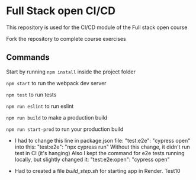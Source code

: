 # Full Stack open CI/CD

This repository is used for the CI/CD module of the Full stack open course

Fork the repository to complete course exercises

## Commands

Start by running `npm install` inside the project folder

`npm start` to run the webpack dev server

`npm test` to run tests

`npm run eslint` to run eslint

`npm run build` to make a production build

`npm run start-prod` to run your production build

- I had to change this line in package.json file:
"test:e2e": "cypress open" into this: "test:e2e": "npx cypress run"
Without this change, it didn't run test in CI (it's hanging)
Also I kept the command for e2e tests running locally, but slightly changed it: "test:e2e:open": "cypress open"


- Had to created a file *build_step.sh* for starting app in Render.
Test10
